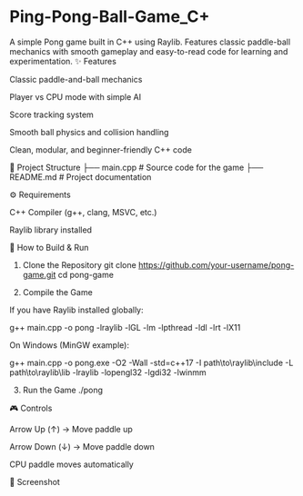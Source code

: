 # Ping-Pong-Ball-Game_C+
A simple Pong game built in C++ using Raylib. Features classic paddle-ball mechanics with smooth gameplay and easy-to-read code for learning and experimentation.
✨ Features

Classic paddle-and-ball mechanics

Player vs CPU mode with simple AI

Score tracking system

Smooth ball physics and collision handling

Clean, modular, and beginner-friendly C++ code

📂 Project Structure
├── main.cpp        # Source code for the game
├── README.md       # Project documentation

⚙️ Requirements

C++ Compiler (g++, clang, MSVC, etc.)

Raylib library installed

🚀 How to Build & Run
1. Clone the Repository
git clone https://github.com/your-username/pong-game.git
cd pong-game

2. Compile the Game

If you have Raylib installed globally:

g++ main.cpp -o pong -lraylib -lGL -lm -lpthread -ldl -lrt -lX11


On Windows (MinGW example):

g++ main.cpp -o pong.exe -O2 -Wall -std=c++17 -I path\to\raylib\include -L path\to\raylib\lib -lraylib -lopengl32 -lgdi32 -lwinmm

3. Run the Game
./pong

🎮 Controls

Arrow Up (↑) → Move paddle up

Arrow Down (↓) → Move paddle down


CPU paddle moves automatically

📸 Screenshot
